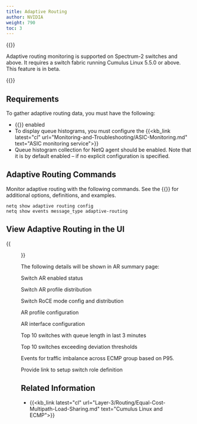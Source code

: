 ```yaml
---
title: Adaptive Routing
author: NVIDIA
weight: 790
toc: 3
---
```


{{<notice note>}}

Adaptive routing monitoring is supported on Spectrum-2 switches and above. It requires a switch fabric running Cumulus Linux 5.5.0 or above. This feature is in beta.

{{</notice>}}

## Requirements

To gather adaptive routing data, you must have the following:

- {{<exlink url="https://docs.nvidia.com/networking-ethernet-software/cumulus-linux/Layer-1-and-Switch-Ports/Quality-of-Service/RDMA-over-Converged-Ethernet-RoCE/" text="RoCE lossless mode">}} enabled
- To display queue histograms, you must configure the {{<kb_link latest="cl" url="Monitoring-and-Troubleshooting/ASIC-Monitoring.md" text="ASIC monitoring service">}}
- Queue histogram collection for NetQ agent should be enabled. Note that it is by default enabled – if no explicit configuration is specified.

## Adaptive Routing Commands

Monitor adaptive routing with the following commands. See the {{<link title="show/#netq-show-adaptive-routing-config" text="command line reference">}} for additional options, definitions, and examples.

```
netq show adaptive routing config
netq show events message_type adaptive-routing
```

## View Adaptive Routing in the UI

{{<figure src="/images/netq/ar-dashboard-480.png" alt="" width="1100">}}

The following details will be shown in AR summary page: 

Switch AR enabled status 

Switch AR profile distribution 

Switch RoCE mode config and distribution 

AR profile configuration 

AR interface configuration 

Top 10 switches with queue length in last 3 minutes 

Top 10 switches exceeding deviation thresholds 

Events for traffic imbalance across ECMP group based on P95. 

Provide link to setup switch role definition 


## Related Information

- {{<kb_link latest="cl" url="Layer-3/Routing/Equal-Cost-Multipath-Load-Sharing.md" text="Cumulus Linux and ECMP">}}